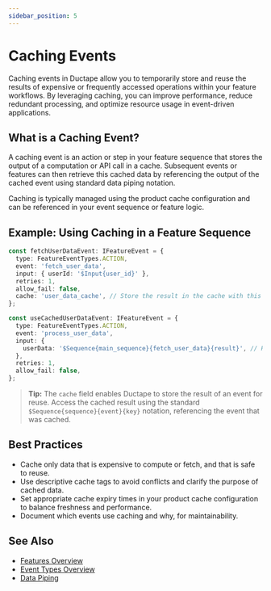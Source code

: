 ```yaml
---
sidebar_position: 5
---
```


# Caching Events

Caching events in Ductape allow you to temporarily store and reuse the results of expensive or frequently accessed operations within your feature workflows. By leveraging caching, you can improve performance, reduce redundant processing, and optimize resource usage in event-driven applications.

## What is a Caching Event?

A caching event is an action or step in your feature sequence that stores the output of a computation or API call in a cache. Subsequent events or features can then retrieve this cached data by referencing the output of the cached event using standard data piping notation.

Caching is typically managed using the product cache configuration and can be referenced in your event sequence or feature logic.

## Example: Using Caching in a Feature Sequence

```typescript
const fetchUserDataEvent: IFeatureEvent = {
  type: FeatureEventTypes.ACTION,
  event: 'fetch_user_data',
  input: { userId: '$Input{user_id}' },
  retries: 1,
  allow_fail: false,
  cache: 'user_data_cache', // Store the result in the cache with this tag
};

const useCachedUserDataEvent: IFeatureEvent = {
  type: FeatureEventTypes.ACTION,
  event: 'process_user_data',
  input: {
    userData: '$Sequence{main_sequence}{fetch_user_data}{result}', // Reference the cached event's result
  },
  retries: 1,
  allow_fail: false,
};
```

> **Tip:** The `cache` field enables Ductape to store the result of an event for reuse. Access the cached result using the standard `$Sequence{sequence}{event}{key}` notation, referencing the event that was cached.

## Best Practices
- Cache only data that is expensive to compute or fetch, and that is safe to reuse.
- Use descriptive cache tags to avoid conflicts and clarify the purpose of cached data.
- Set appropriate cache expiry times in your product cache configuration to balance freshness and performance.
- Document which events use caching and why, for maintainability.

## See Also
- [Features Overview](../../getting-started.md)
- [Event Types Overview](./event-types/)
- [Data Piping](./data-piping.md)


